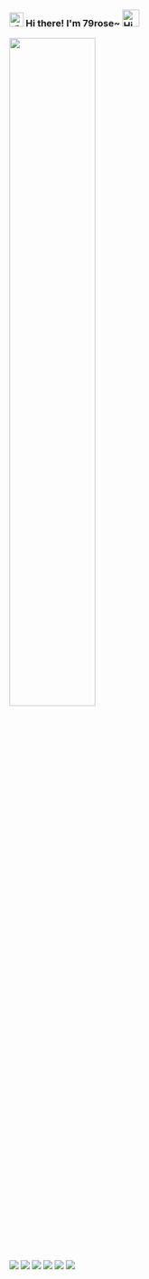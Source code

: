 <h3>
  <img src="https://media.giphy.com/media/hvRJCLFzcasrR4ia7z/giphy.gif" width="25" alt="手势">
  Hi there! I'm 79rose~ 
  <img src="https://emojis.slackmojis.com/emojis/images/1588866973/8934/hellokittydance.gif?1588866973" alt="Hi" width="30" />
</h3>

<!-- HTML -->
<img width="55%" align="center" src="https://github-readme-stats.vercel.app/api?username=79rose" />
 



<!-- ======================================= -->

![](https://img.shields.io/badge/-Nodejs-43853d?style=flat-square&logo=Node.js&logoColor=white) ![](https://img.shields.io/badge/-JavaScript-e5cd0c?style=flat-square&logo=JavaScript&labelColor=f7df1e&logoColor=000) ![](https://img.shields.io/badge/-TypeScript-3178C6?style=flat-square&logo=TypeScript&logoColor=white&color=blue) ![](https://img.shields.io/badge/-Vue.js-29beb0?style=flat-square&logo=vue.js&labelColor=ffffff&color=4FC08D) ![](https://img.shields.io/badge/-React.js-29beb0?style=flat-square&logo=React&labelColor=1A211E&color=1A211E) ![](https://img.shields.io/badge/-Nest.js-29beb0?style=flat-square&logo=nestjs&labelColor=red&color=red) 

<!-- ======================================= -->
<!-- ======================================= -->


 <!-- 👯**Follow me on** *[blog](http://47.119.20.58/)*
 
😄**Read more about my** *[掘金](https://juejin.cn/user/1876179903053869)*
 -->
 



<!-- https://readme-typing-svg.demolab.com/demo/ -->



